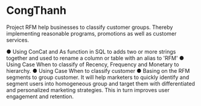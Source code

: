 # CongThanh
Project RFM help businesses to classify customer groups. Thereby implementing reasonable programs, promotions as well as customer services.

● Using ConCat and As function in SQL to adds two or more strings together and used to rename a column or table with an alias to 'RFM'
● Using Case When to classify of Recency, Frequency and Monetary to hierarchy.
● Using Case When to classify customer
● Basing on the RFM segments to group customer. It will help marketers to quickly identify and segment users into homogeneous group and target them with differentiated and personalized marketing strategies. This in turn improves user engagement and retention.
